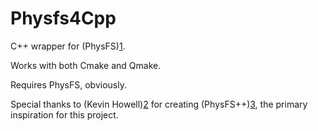 # Physfs4Cpp
C++ wrapper for (PhysFS)[1].

[1]: http://icculus.org/physfs

Works with both Cmake and Qmake.

Requires PhysFS, obviously.

Special thanks to (Kevin Howell)[2] for creating (PhysFS++)[3], the primary inspiration for this project.

[2]: http://www.kahowell.net/ű
[3]: https://github.com/kahowell/physfs-cpp
